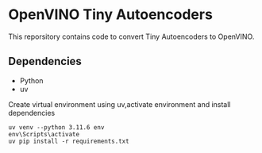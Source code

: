 # OpenVINO Tiny Autoencoders

This reporsitory contains code to convert Tiny Autoencoders to OpenVINO.

## Dependencies

- Python
- uv

Create virtual environment using uv,activate environment and install dependencies

```
uv venv --python 3.11.6 env
env\Scripts\activate
uv pip install -r requirements.txt
```
